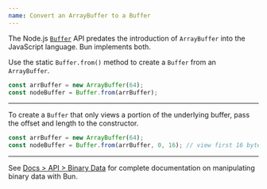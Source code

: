 ```yaml
---
name: Convert an ArrayBuffer to a Buffer
---
```


The Node.js [`Buffer`](https://nodejs.org/api/buffer.html) API predates the introduction of `ArrayBuffer` into the JavaScript language. Bun implements both.

Use the static `Buffer.from()` method to create a `Buffer` from an `ArrayBuffer`.

```ts
const arrBuffer = new ArrayBuffer(64);
const nodeBuffer = Buffer.from(arrBuffer);
```

---

To create a `Buffer` that only views a portion of the underlying buffer, pass the offset and length to the constructor.

```ts
const arrBuffer = new ArrayBuffer(64);
const nodeBuffer = Buffer.from(arrBuffer, 0, 16); // view first 16 bytes
```

---

See [Docs > API > Binary Data](https://bun.sh/docs/api/binary-data#conversion) for complete documentation on manipulating binary data with Bun.
